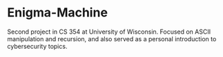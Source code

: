 # Enigma-Machine
Second project in CS 354 at University of Wisconsin. Focused on ASCII manipulation and recursion, and also served as a personal introduction to cybersecurity topics.
